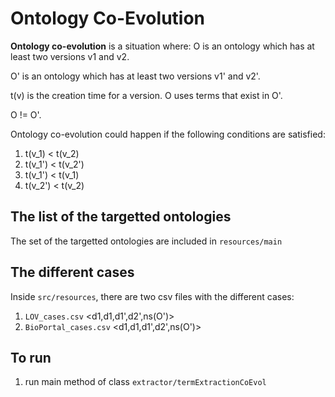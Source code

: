 # Ontology Co-Evolution

**Ontology co-evolution** is a situation where: O is an ontology which has at
least two versions v1 and v2. 

O' is an ontology which has at least two versions v1' and v2'.

t(v) is the creation time for a version. O uses terms that exist in O'.

O != O'.

Ontology co-evolution could happen if the following conditions are satisfied:

1. t(v_1) < t(v_2)
2. t(v_1') < t(v_2') 
3. t(v_1') < t(v_1)
4. t(v_2') < t(v_2)


## The list of the targetted ontologies

The set of the targetted ontologies are included in `resources/main`


## The different cases

Inside `src/resources`, there are two csv files with the different cases:

1. `LOV_cases.csv` <d1,d1,d1',d2',ns(O')>
2. `BioPortal_cases.csv`  <d1,d1,d1',d2',ns(O')>

## To run

1. run main method of class `extractor/termExtractionCoEvol`

